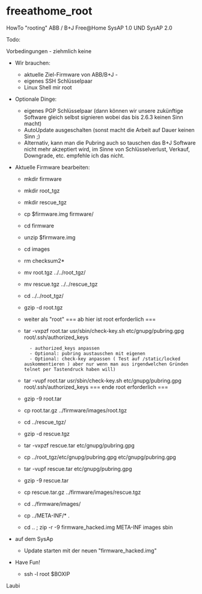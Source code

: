 # freeathome_root
HowTo "rooting" ABB / B+J Free@Home SysAP 1.0 UND SysAP 2.0

Todo:

Vorbedingungen - ziehmlich keine
- Wir brauchen:
	- aktuelle Ziel-Firmware von ABB/B+J	- 
	- eigenes SSH Schlüsselpaar
	- Linux Shell mir root

- Optionale Dinge:
	- eigenes PGP Schlüsselpaar (dann können wir unsere zukünftige Software gleich selbst signieren wobei das bis 2.6.3 keinen Sinn macht) 
	- AutoUpdate ausgeschalten (sonst macht die Arbeit auf Dauer keinen Sinn ;)
	- Alternativ, kann man die Pubring auch so tauschen das B+J Software nicht mehr akzeptiert wird, 
	  im Sinne von Schlüsselverlust, Verkauf, Downgrade, etc. empfehle ich das nicht.

- Aktuelle Firmware bearbeiten:
	- mkdir firmware
	- mkdir root_tgz
	- mkdir rescue_tgz
	- cp $firmware.img firmware/
	- cd firmware
	- unzip $firmware.img
	- cd images
	- rm checksum2*
	- mv root.tgz ../../root_tgz/
	- mv rescue.tgz ../../rescue_tgz
	- cd ../../root_tgz/
	- gzip -d root.tgz
	- weiter als "root"
	=== ab hier ist root erforderlich ===
	- tar -vxpzf root.tar usr/sbin/check-key.sh etc/gnupg/pubring.gpg root/.ssh/authorized_keys

			- authorized_keys anpassen
			- Optional: pubring austauschen mit eigenen 
			- Optional: check-key anpassen ( Test auf /static/locked auskommentieren ) aber nur wenn man aus irgendwelchen Gründen telnet per Tastendruck haben will)

	- tar -vupf root.tar usr/sbin/check-key.sh etc/gnupg/pubring.gpg root/.ssh/authorized_keys
	=== ende root erforderlich ===
	- gzip -9 root.tar
	- cp root.tar.gz ../firmware/images/root.tgz
	- cd ../rescue_tgz/
	- gzip -d rescue.tgz
	- tar -vxpzf rescue.tar etc/gnupg/pubring.gpg
	- cp ../root_tgz/etc/gnupg/pubring.gpg  etc/gnupg/pubring.gpg
	- tar -vupf rescue.tar etc/gnupg/pubring.gpg
	- gzip -9 rescue.tar
	- cp rescue.tar.gz ../firmware/images/rescue.tgz
	- cd ../firmware/images/
	- cp ../META-INF/* .
	- cd .. ; zip -r -9 firmware_hacked.img META-INF images sbin

- auf dem SysAp
	- Update starten mit der neuen "firmware_hacked.img"

- Have Fun!
	- ssh -l root $BOXIP

Laubi
